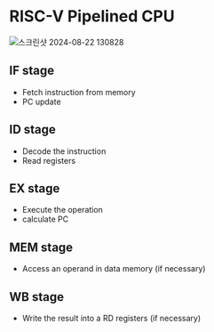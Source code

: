 # RISC-V Pipelined CPU
![스크린샷 2024-08-22 130828](https://github.com/user-attachments/assets/7043bea5-88f8-4d59-bef0-409a33e6928d)
## IF stage
- Fetch instruction from memory
- PC update
## ID stage
- Decode the instruction
- Read registers
## EX stage
- Execute the operation
- calculate PC
## MEM stage
- Access an operand in data memory (if necessary)
## WB stage
- Write the result into a RD registers (if necessary)
